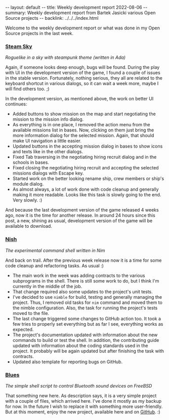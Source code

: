 -- layout: default
-- title: Weekly development report 2022-08-06
-- summary: Weekly development report from Bartek Jasicki various Open Source projects
-- backlink: ../../../index.html

Welcome to the weekly development report or what was done in my Open Source
projects in the last week.

### [Steam Sky](https://www.laeran.pl/repositories/steamsky)

*Roguelike in a sky with steampunk theme (written in Ada)*

Again, if someone looks deep enough, bugs will be found. During the play with
UI in the development version of the game, I found a couple of issues in the
stable version. Fortunately, nothing serious, they all are related to the
keyboard shortcut in various dialogs, so it can wait a week more, maybe I will
find others too. ;)

In the development version, as mentioned above, the work on better UI
continues:

* Added buttons to show mission on the map and start negotiating the mission
  to the mission info dialog.
* As everything is in one place, I removed the action menu from the available
  missions list in bases. Now, clicking on them just bring the more information
  dialog for the selected mission. Again, that should make UI navigation a
  little easier.
* Updated buttons in the accepting mission dialog in bases to show icons and
  texts like in the other dialogs.
* Fixed Tab traversing in the negotiating hiring recruit dialog and in the
  schools in bases.
* Fixed closing the negotiating hiring recruit and accepting the selected
  missions dialogs with Escape key.
* Started work on the better looking rename ship, crew members or ship's
  module dialog.
* As almost always, a lot of work done with code cleanup and generally making
  it more readable. Looks like this task is slowly going to the end. Very
  slowly. :)

And because the last development version of the game released 4 weeks ago,
now it is the time for another release. In around 24 hours since this post,
a new, shining as usual, development version of the game will be available
to download.

### [Nish](https://www.laeran.pl/repositories/nish)

*The experimental command shell written in Nim*

And back on trail. After the previous week release now it is a time for some
code cleanup and refactoring tasks. As usual :)

* The main work in the week was adding contracts to the various subprograms in
  the shell. There is still some work to do, but I think I'm currently in the
  middle of the job.
* That change required also some updates to the project's unit tests.
* I've decided to use `nimble` for build, testing and generally managing the
  project. Thus, I removed old tasks for `nim` command and moved them to the
  nimble configuration. Also, the task for running the project's tests moved to
  the file.
* The last change triggered some changes to GitHub action too. It took a few
  tries to properly set everything but as far I see, everything works as
  expected.
* The project's documentation updated with information about the new commands
  to build or test the shell. In addition, the contributing guide updated with
  information about the coding standards used in the project. It probably will
  be again updated but after finishing the task with contracts.
* Updated also template for reporting bugs on GitHub.

### [Blues](https://www.laeran.pl/repositories/blues)

*The simple shell script to control Bluetooth sound devices on FreeBSD*

That something new here. As description says, it is a very simple project with
a couple of files, which arrived here. I've done it mostly as my backup for now.
In the future I wish to replace it with something more user-friendly. But at
this moment, enjoy the new project, available here and on [GitHub](https://github.com/thindil/blues). :)

